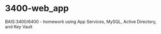 # 3400-web_app
BAIS:3400/6400 - homework using App Services, MySQL, Active Directory, and Key Vault
